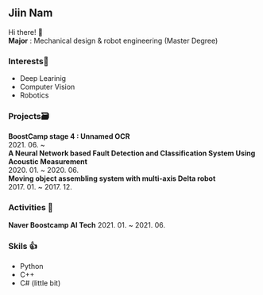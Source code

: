 ## Jiin Nam
Hi there! 👋 <br>
**Major** : Mechanical design & robot engineering (Master Degree)

### Interests👀
- Deep Learinig
- Computer Vision
- Robotics

### Projects🗃
**BoostCamp stage 4 : Unnamed OCR**<br>
2021. 06. ~
<br>
**A Neural Network based Fault Detection and Classification System Using Acoustic Measurement**<br>
2020. 01. ~ 2020. 06.
<br>
**Moving object assembling system with multi-axis Delta robot**<br>
2017. 01. ~ 2017. 12.
<br>

### Activities 🙌
**Naver Boostcamp AI Tech**
2021. 01. ~ 2021. 06.
<br>

### Skils 👍
- Python
- C++
- C# (little bit)

<!--
**zeen263/zeen263** is a ✨ _special_ ✨ repository because its `README.md` (this file) appears on your GitHub profile.

Here are some ideas to get you started:

- 🔭 I’m currently working on ...
- 🌱 I’m currently learning ...
- 👯 I’m looking to collaborate on ...
- 🤔 I’m looking for help with ...
- 💬 Ask me about ...
- 📫 How to reach me: ...
- 😄 Pronouns: ...
- ⚡ Fun fact: ...
-->

